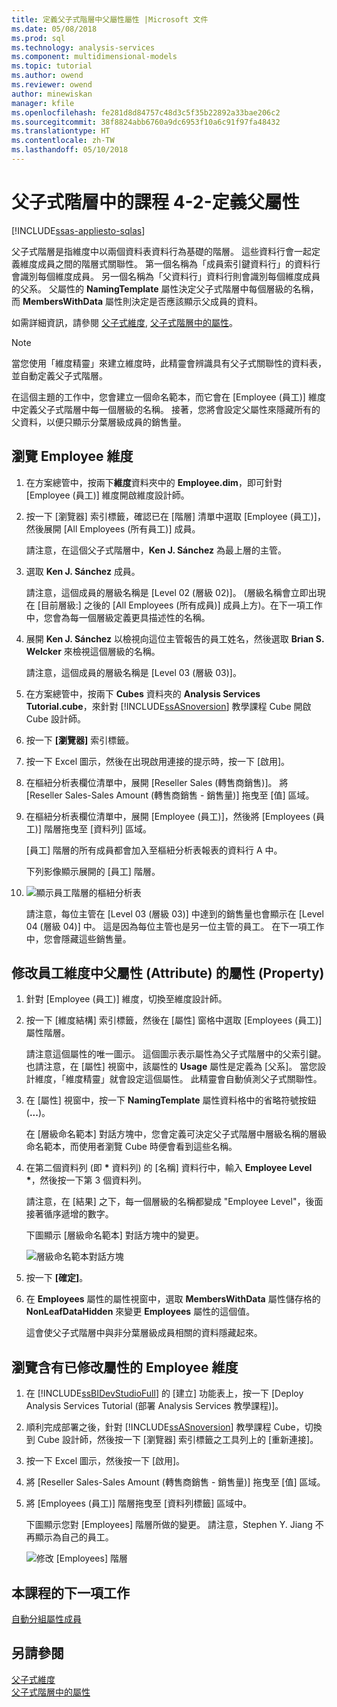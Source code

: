 ```yaml
---
title: 定義父子式階層中父屬性屬性 |Microsoft 文件
ms.date: 05/08/2018
ms.prod: sql
ms.technology: analysis-services
ms.component: multidimensional-models
ms.topic: tutorial
ms.author: owend
ms.reviewer: owend
author: minewiskan
manager: kfile
ms.openlocfilehash: fe281d8d84757c48d3c5f35b22892a33bae206c2
ms.sourcegitcommit: 38f8824abb6760a9dc6953f10a6c91f97fa48432
ms.translationtype: HT
ms.contentlocale: zh-TW
ms.lasthandoff: 05/10/2018
---
```

# <a name="lesson-4-2---defining-parent-attribute-properties-in-a-parent-child-hierarchy"></a>父子式階層中的課程 4-2-定義父屬性
[!INCLUDE[ssas-appliesto-sqlas](../includes/ssas-appliesto-sqlas.md)]

父子式階層是指維度中以兩個資料表資料行為基礎的階層。 這些資料行會一起定義維度成員之間的階層式關聯性。 第一個名稱為「成員索引鍵資料行」的資料行會識別每個維度成員。 另一個名稱為「父資料行」資料行則會識別每個維度成員的父系。 父屬性的 **NamingTemplate** 屬性決定父子式階層中每個層級的名稱，而 **MembersWithData** 屬性則決定是否應該顯示父成員的資料。  
  
如需詳細資訊，請參閱 [父子式維度](../analysis-services/multidimensional-models/parent-child-dimension.md), [父子式階層中的屬性](../analysis-services/multidimensional-models/parent-child-dimension-attributes.md)。  
  
> [!NOTE]  
> 當您使用「維度精靈」來建立維度時，此精靈會辨識具有父子式關聯性的資料表，並自動定義父子式階層。  
  
在這個主題的工作中，您會建立一個命名範本，而它會在 [Employee (員工)] 維度中定義父子式階層中每一個層級的名稱。 接著，您將會設定父屬性來隱藏所有的父資料，以便只顯示分葉層級成員的銷售量。  
  
## <a name="browsing-the-employee-dimension"></a>瀏覽 Employee 維度  
  
1.  在方案總管中，按兩下**維度**資料夾中的 **Employee.dim**，即可針對 [Employee (員工)] 維度開啟維度設計師。  
  
2.  按一下 [瀏覽器] 索引標籤，確認已在 [階層] 清單中選取 [Employee (員工)]，然後展開 [All Employees (所有員工)] 成員。  
  
    請注意，在這個父子式階層中，**Ken J. Sánchez** 為最上層的主管。  
  
3.  選取 **Ken J. Sánchez** 成員。  
  
    請注意，這個成員的層級名稱是 [Level 02 (層級 02)]。 (層級名稱會立即出現在 [目前層級:] 之後的 [All Employees (所有成員)] 成員上方)。在下一項工作中，您會為每一個層級定義更具描述性的名稱。  
  
4.  展開 **Ken J. Sánchez** 以檢視向這位主管報告的員工姓名，然後選取 **Brian S. Welcker** 來檢視這個層級的名稱。  
  
    請注意，這個成員的層級名稱是 [Level 03 (層級 03)]。  
  
5.  在方案總管中，按兩下 **Cubes** 資料夾的 **Analysis Services Tutorial.cube**，來針對 [!INCLUDE[ssASnoversion](../includes/ssasnoversion-md.md)] 教學課程 Cube 開啟 Cube 設計師。  
  
6.  按一下 **[瀏覽器]** 索引標籤。  
  
7.  按一下 Excel 圖示，然後在出現啟用連接的提示時，按一下 [啟用]。  
  
8.  在樞紐分析表欄位清單中，展開 [Reseller Sales (轉售商銷售)]。 將 [Reseller Sales-Sales Amount (轉售商銷售 - 銷售量)] 拖曳至 [值] 區域。  
  
9. 在樞紐分析表欄位清單中，展開 [Employee (員工)]，然後將 [Employees (員工)] 階層拖曳至 [資料列] 區域。  
  
    [員工] 階層的所有成員都會加入至樞紐分析表報表的資料行 A 中。  
  
    下列影像顯示展開的 [員工] 階層。  
  
10. ![顯示員工階層的樞紐分析表](../analysis-services/media/l4-employee-1.gif "顯示員工階層的樞紐分析表")  
  
    請注意，每位主管在 [Level 03 (層級 03)] 中達到的銷售量也會顯示在 [Level 04 (層級 04)] 中。 這是因為每位主管也是另一位主管的員工。 在下一項工作中，您會隱藏這些銷售量。  
  
## <a name="modifying-parent-attribute-properties-in-the-employee-dimension"></a>修改員工維度中父屬性 (Attribute) 的屬性 (Property)  
  
1.  針對 [Employee (員工)] 維度，切換至維度設計師。  
  
2.  按一下 [維度結構] 索引標籤，然後在 [屬性] 窗格中選取 [Employees (員工)] 屬性階層。  
  
    請注意這個屬性的唯一圖示。 這個圖示表示屬性為父子式階層中的父索引鍵。 也請注意，在 [屬性] 視窗中，該屬性的 **Usage** 屬性是定義為 [父系]。 當您設計維度，「維度精靈」就會設定這個屬性。 此精靈會自動偵測父子式關聯性。  
  
3.  在 [屬性] 視窗中，按一下 **NamingTemplate** 屬性資料格中的省略符號按鈕 (**...**)。  
  
    在 [層級命名範本] 對話方塊中，您會定義可決定父子式階層中層級名稱的層級命名範本，而使用者瀏覽 Cube 時便會看到這些名稱。  
  
4.  在第二個資料列 (即 **\*** 資料列) 的 [名稱] 資料行中，輸入 **Employee Level \***，然後按一下第 3 個資料列。  
  
    請注意，在 [結果] 之下，每一個層級的名稱都變成 "Employee Level"，後面接著循序遞增的數字。  
  
    下圖顯示 [層級命名範本] 對話方塊中的變更。  
  
    ![層級命名範本對話方塊](../analysis-services/media/l4-namingtemplate.gif "層級命名範本對話方塊")  
  
5.  按一下 **[確定]**。  
  
6.  在 **Employees** 屬性的屬性視窗中，選取 **MembersWithData** 屬性儲存格的 **NonLeafDataHidden** 來變更 **Employees** 屬性的這個值。  
  
    這會使父子式階層中與非分葉層級成員相關的資料隱藏起來。  
  
## <a name="browsing-the-employee-dimension-with-the-modified-attributes"></a>瀏覽含有已修改屬性的 Employee 維度  
  
1.  在 [!INCLUDE[ssBIDevStudioFull](../includes/ssbidevstudiofull-md.md)] 的 [建立] 功能表上，按一下 [Deploy Analysis Services Tutorial (部署 Analysis Services 教學課程)]。  
  
2.  順利完成部署之後，針對 [!INCLUDE[ssASnoversion](../includes/ssasnoversion-md.md)] 教學課程 Cube，切換到 Cube 設計師，然後按一下 [瀏覽器] 索引標籤之工具列上的 [重新連接]。  
  
3.  按一下 Excel 圖示，然後按一下 [啟用]。  
  
4.  將 [Reseller Sales-Sales Amount (轉售商銷售 - 銷售量)] 拖曳至 [值] 區域。  
  
5.  將 [Employees (員工)] 階層拖曳至 [資料列標籤] 區域中。  
  
    下圖顯示您對 [Employees] 階層所做的變更。 請注意，Stephen Y. Jiang 不再顯示為自己的員工。  
  
    ![修改 [Employees] 階層](../analysis-services/media/l4-employee-2.png "修改員工階層")  
  
## <a name="next-task-in-lesson"></a>本課程的下一項工作  
[自動分組屬性成員](../analysis-services/lesson-4-3-automatically-grouping-attribute-members.md)  
  
## <a name="see-also"></a>另請參閱  
[父子式維度](../analysis-services/multidimensional-models/parent-child-dimension.md)  
[父子式階層中的屬性](../analysis-services/multidimensional-models/parent-child-dimension-attributes.md)  
  
  
  

